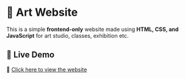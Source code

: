 # 🎨 Art Website  

This is a simple **frontend-only** website made using **HTML, CSS, and JavaScript** for art studio, classes, exhibition etc.

## 🚀 Live Demo  
🔗 [Click here to view the website](https://ayushi-here.github.io/Art-Website/)  

